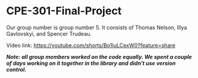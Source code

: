 # CPE-301-Final-Project

Our group number is group number 5. It consists of Thomas Nelson, Illya Gavlovskyi, and Spencer Trudeau.

Video link: https://youtube.com/shorts/Bo1IuLCexW0?feature=share

***Note: all group members worked on the code equally. We spent a couple of days working on it together in the library and didn't use version control.***
